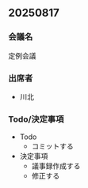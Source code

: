 ## 20250817
### 会議名
定例会議

### 出席者
- 川北

### Todo/決定事項
- Todo
  - コミットする
- 決定事項
  - 議事録作成する
  - 修正する
